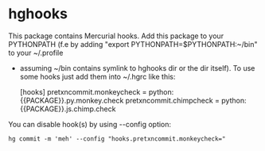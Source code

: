 hghooks
=======

This package contains Mercurial hooks. Add this package to your PYTHONPATH
(f.e by adding "export PYTHONPATH=$PYTHONPATH:~/bin" to your ~/.profile
- assuming ~/bin contains symlink to hghooks dir or the dir itself).
To use some hooks just add them into ~/.hgrc like this:

    [hooks]
    pretxncommit.monkeycheck = python:{{PACKAGE}}.py.monkey.check
    pretxncommit.chimpcheck = python:{{PACKAGE}}.js.chimp.check

You can disable hook(s) by using --config option:

    hg commit -m 'meh' --config "hooks.pretxncommit.monkeycheck="
